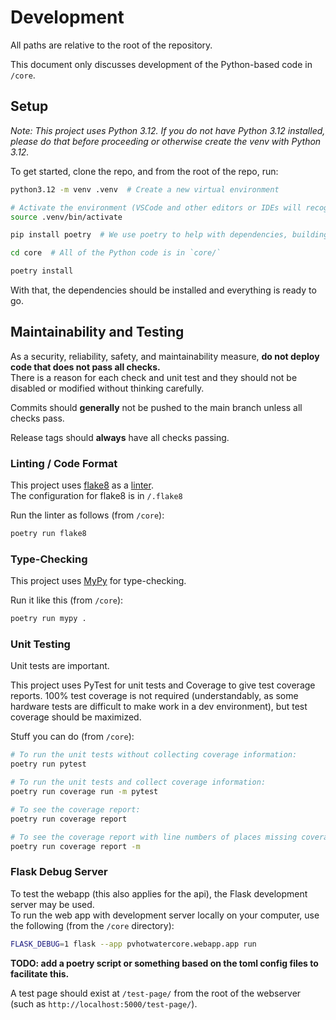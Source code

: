 # Development

All paths are relative to the root of the repository.

This document only discusses development of the Python-based code in `/core`.

## Setup

*Note: This project uses Python 3.12. If you do not have Python 3.12 installed, please do that before proceeding or otherwise create the venv with Python 3.12.*

To get started, clone the repo, and from the root of the repo, run:

``` bash
python3.12 -m venv .venv  # Create a new virtual environment

# Activate the environment (VSCode and other editors or IDEs will recognize it and may do this automatically):
source .venv/bin/activate

pip install poetry  # We use poetry to help with dependencies, building, tools, etc. Read about it.

cd core  # All of the Python code is in `core/`

poetry install
```

With that, the dependencies should be installed and everything is ready to go.

## Maintainability and Testing

As a security, reliability, safety, and maintainability measure, **do not deploy code that does not pass all checks.**  
There is a reason for each check and unit test and they should not be disabled or modified without thinking carefully.

Commits should **generally** not be pushed to the main branch unless all checks pass.

Release tags should **always** have all checks passing.

### Linting / Code Format

This project uses [flake8](https://github.com/PyCQA/flake8) as a [linter](https://en.wikipedia.org/wiki/Lint_(software)).  
The configuration for flake8 is in `/.flake8`

Run the linter as follows (from `/core`):

``` bash
poetry run flake8
```

### Type-Checking

This project uses [MyPy](https://github.com/python/mypy/) for type-checking.  

Run it like this (from `/core`):

``` bash
poetry run mypy .
```

### Unit Testing

Unit tests are important.

This project uses PyTest for unit tests and Coverage to give test coverage reports. 100% test coverage is not required (understandably, as some hardware tests are difficult to make work in a dev environment), but test coverage should be maximized.

Stuff you can do (from `/core`):

``` bash
# To run the unit tests without collecting coverage information:
poetry run pytest

# To run the unit tests and collect coverage information:
poetry run coverage run -m pytest

# To see the coverage report:
poetry run coverage report

# To see the coverage report with line numbers of places missing coverage:
poetry run coverage report -m
```

### Flask Debug Server

To test the webapp (this also applies for the api), the Flask development server may be used.  
To run the web app with development server locally on your computer, use the following (from the `/core` directory):

``` bash
FLASK_DEBUG=1 flask --app pvhotwatercore.webapp.app run
```

**TODO: add a poetry script or something based on the toml config files to facilitate this.**

A test page should exist at `/test-page/` from the root of the webserver (such as `http://localhost:5000/test-page/`).
